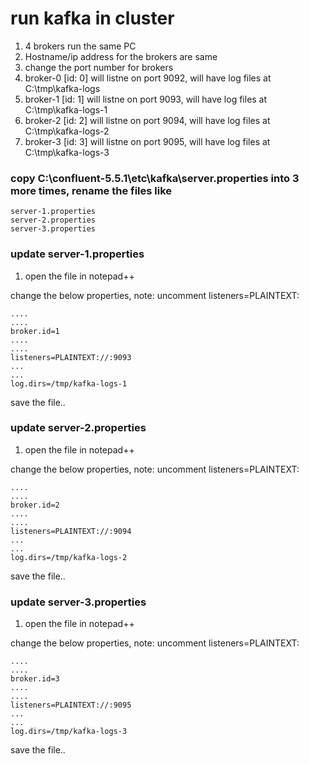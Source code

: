 # run kafka in cluster

1. 4 brokers run the same PC
2. Hostname/ip address for the brokers are same
3. change the port number for brokers
4. broker-0 [id: 0] will listne on port 9092, will have log files at C:\tmp\kafka-logs
5. broker-1 [id: 1] will listne on port 9093, will have log files at C:\tmp\kafka-logs-1
6. broker-2 [id: 2] will listne on port 9094, will have log files at C:\tmp\kafka-logs-2
7. broker-3 [id: 3] will listne on port 9095, will have log files at C:\tmp\kafka-logs-3


### copy C:\confluent-5.5.1\etc\kafka\server.properties into 3 more times, rename the files like 

```
server-1.properties
server-2.properties
server-3.properties
```


### update server-1.properties

1. open the file in notepad++

change the below properties, note: uncomment listeners=PLAINTEXT:

```
....
....
broker.id=1
....
....
listeners=PLAINTEXT://:9093
...
...
log.dirs=/tmp/kafka-logs-1
```

save the file..


### update server-2.properties

1. open the file in notepad++

change the below properties, note: uncomment listeners=PLAINTEXT:

```
....
....
broker.id=2
....
....
listeners=PLAINTEXT://:9094
...
...
log.dirs=/tmp/kafka-logs-2
```

save the file..


 


### update server-3.properties

1. open the file in notepad++

change the below properties, note: uncomment listeners=PLAINTEXT:

```
....
....
broker.id=3
....
....
listeners=PLAINTEXT://:9095
...
...
log.dirs=/tmp/kafka-logs-3
```

save the file..
